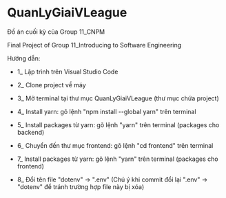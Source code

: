 # QuanLyGiaiVLeague
Đồ án cuối kỳ của Group 11_CNPM

Final Project of Group 11_Introducing to Software Engineering

Hướng dẫn:

- 1_ Lập trình trên Visual Studio Code

- 2_ Clone project về máy

- 3_ Mở terminal tại thư mục QuanLyGiaiVLeague (thư mục chứa project)

- 4_ Install yarn: gõ lệnh "npm install --global yarn" trên terminal

- 5_ Install packages từ yarn: gõ lệnh "yarn" trên terminal (packages cho backend)

- 6_ Chuyển đến thư mục frontend: gõ lệnh "cd frontend" trên terminal

- 7_ Install packages từ yarn: gõ lệnh "yarn" trên terminal (packages cho frontend)

- 8_ Đổi tên file "dotenv" -> ".env" (Chú ý khi commit đổi lại ".env" -> "dotenv" để tránh trường hợp file này bị xóa)